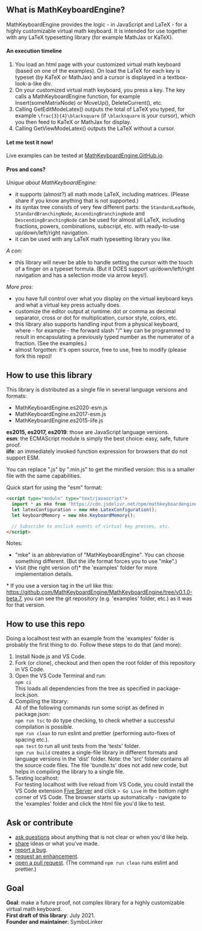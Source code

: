 ## What is MathKeyboardEngine?

MathKeyboardEngine provides the logic - in JavaScript and LaTeX - for a highly customizable virtual math keyboard. It is intended for use together with any LaTeX typesetting library (for example MathJax or KaTeX).

#### An execution timeline

1. You load an html page with your customized virtual math keyboard (based on one of the examples). On load the LaTeX for each key is typeset (by KaTeX or MathJax) and a cursor is displayed in a textbox-look-a-like div.
1. On your customized virtual math keyboard, you press a key. The key calls a MathKeyboardEngine function, for example Insert(someMatrixNode) or MoveUp(), DeleteCurrent(), etc.
1. Calling GetEditModeLatex() outputs the total of LaTeX you typed, for example `\frac{3}{4}\blacksquare` (if `\blacksquare` is your cursor), which you then feed to KaTeX or MathJax for display.
1. Calling GetViewModeLatex() outputs the LaTeX without a cursor.

#### Let me test it now!

Live examples can be tested at [MathKeyboardEngine.GitHub.io](https://mathkeyboardengine.github.io).

#### Pros and cons?

<i>Unique about MathKeyboardEngine:</i>

- it supports (almost?) all math mode LaTeX, including matrices. (Please share if you know anything that is not supported.)
- its syntax tree consists of very few different parts: the `StandardLeafNode`, `StandardBranchingNode`, `AscendingBranchingNode` and `DescendingBranchingNode` can be used for almost all LaTeX, including fractions, powers, combinations, subscript, etc. with ready-to-use up/down/left/right navigation.
- it can be used with any LaTeX math typesetting library you like.

<i>A con:</i>

- this library will never be able to handle setting the cursor with the touch of a finger on a typeset formula. (But it DOES support up/down/left/right navigation and has a selection mode via arrow keys!).

<i>More pros:</i>

- you have full control over what you display on the virtual keyboard keys and what a virtual key press actually does.
- customize the editor output at runtime: dot or comma as decimal separator, cross or dot for multiplication, cursor style, colors, etc.
- this library also supports handling input from a physical keyboard, where - for example - the forward slash "/" key can be programmed to result in encapsulating a previously typed number as the numerator of a fraction. (See the examples.)
- almost forgotten: it's open source, free to use, free to modify (please fork this repo)!

## How to use this library

This library is distributed as a single file in several language versions and formats:

- MathKeyboardEngine.es2020-esm.js
- MathKeyboardEngine.es2017-esm.js
- MathKeyboardEngine.es2015-iife.js

<strong>es2015, es2017, es2019</strong>: those are JavaScript language versions.<br/>
<strong>esm</strong>: the ECMAScript module is simply the best choice: easy, safe, future proof.<br/>
<strong>iife</strong>: an immediately invoked function expression for browsers that do not support ESM.

You can replace ".js" by ".min.js" to get the minified version: this is a smaller file with the same capabilities.

Quick start for using the "esm" format:

```html
<script type="module" type="text/javascript">
  import * as mke from 'https://cdn.jsdelivr.net/npm/mathkeyboardengine@v0.1.0-beta.7/dist/MathKeyboardEngine.es2017-esm.min.js';
  let latexConfiguration = new mke.LatexConfiguration();
  let keyboardMemory = new mke.KeyboardMemory();

  // Subscribe to onclick events of virtual key presses, etc.
</script>
```

Notes:

- "mke" is an abbreviation of "MathKeyboardEngine". You can choose something different. (But the iife format forces you to use "mke".)
- Visit (the right version of)\* the 'examples' folder for more implementation details.

\* If you use a version tag in the url like this: https://github.com/MathKeyboardEngine/MathKeyboardEngine/tree/v0.1.0-beta.7, you can see the git repository (e.g. 'examples' folder, etc.) as it was for that version.

## How to use this repo

Doing a localhost test with an example from the 'examples' folder is probably the first thing to do. Follow these steps to do that (and more):

1. Install Node.js and VS Code.
2. Fork (or clone), checkout and then open the root folder of this repository in VS Code.
3. Open the VS Code Terminal and run:<br/>
   `npm ci`<br/>
   This loads all dependencies from the tree as specified in package-lock.json.
4. Compiling the library:<br/>
   All of the following commands run some script as defined in package.json:<br/>
   `npm run tsc` to do type checking, to check whether a successful compilation is possible.<br/>
   `npm run clean` to run eslint and prettier (performing auto-fixes of spacing etc.).<br/>
   `npm test` to run all unit tests from the 'tests' folder.<br/>
   `npm run build` creates a single-file library in different formats and language versions in the 'dist' folder. Note: the 'src' folder contains all the source code files. The file 'bundle.ts' does not add new code, but helps in compiling the library to a single file.
5. Testing localhost:<br/>
   For testing localhost with live reload from VS Code, you could install the VS Code extension [Five Server](https://marketplace.visualstudio.com/items?itemName=yandeu.five-server) and click `> Go Live` in the bottom right corner of VS Code. The browser starts up automatically - navigate to the 'examples' folder and click the html file you'd like to test.

## Ask or contribute

- [ask questions](https://github.com/MathKeyboardEngine/MathKeyboardEngine/discussions) about anything that is not clear or when you'd like help.
- [share](https://github.com/MathKeyboardEngine/MathKeyboardEngine/discussions) ideas or what you've made.
- [report a bug](https://github.com/MathKeyboardEngine/MathKeyboardEngine/issues).
- [request an enhancement](https://github.com/MathKeyboardEngine/MathKeyboardEngine/issues).
- [open a pull request](https://github.com/MathKeyboardEngine/MathKeyboardEngine/pulls). (The command `npm run clean` runs eslint and prettier.)

## Goal

<strong>Goal</strong>: make a future proof, not complex library for a highly customizable virtual math keyboard.<br/>
<strong>First draft of this library</strong>: July 2021.<br/>
<strong>Founder and maintainer</strong>: SymboLinker
